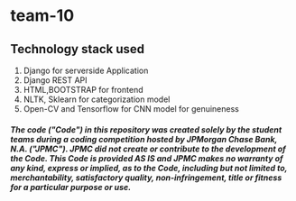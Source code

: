 # team-10

## Technology stack used

1. Django for serverside Application
2. Django REST API
3. HTML,BOOTSTRAP for frontend
4. NLTK, Sklearn for categorization model
5. Open-CV and Tensorflow for CNN model for genuineness




##### The code ("Code") in this repository was created solely by the student teams during a coding competition hosted by JPMorgan Chase Bank, N.A. ("JPMC").						JPMC did not create or contribute to the development of the Code.  This Code is provided AS IS and JPMC makes no warranty of any kind, express or implied, as to the Code,						including but not limited to, merchantability, satisfactory quality, non-infringement, title or fitness for a particular purpose or use.